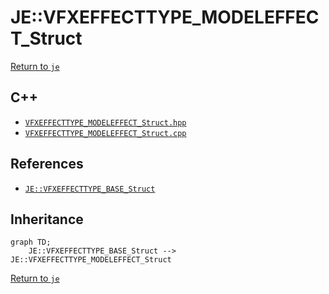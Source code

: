 # JE::VFXEFFECTTYPE_MODELEFFECT_Struct

[Return to `je`](/docs/je.md)

## C++

- [`VFXEFFECTTYPE_MODELEFFECT_Struct.hpp`](/src/je/VFXEFFECTTYPE_MODELEFFECT_Struct.hpp)
- [`VFXEFFECTTYPE_MODELEFFECT_Struct.cpp`](/src/je/VFXEFFECTTYPE_MODELEFFECT_Struct.cpp)

## References

- [`JE::VFXEFFECTTYPE_BASE_Struct`](/docs/je/VFXEFFECTTYPE_BASE_Struct.md)

## Inheritance

```mermaid
graph TD;
    JE::VFXEFFECTTYPE_BASE_Struct --> JE::VFXEFFECTTYPE_MODELEFFECT_Struct
```

[Return to `je`](/docs/je.md)